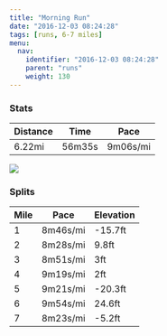 ```yaml
---
title: "Morning Run"
date: "2016-12-03 08:24:28"
tags: [runs, 6-7 miles]
menu:
  nav:
    identifier: "2016-12-03 08:24:28"
    parent: "runs"
    weight: 130
---
```


### Stats

| Distance | Time | Pace |
|----------|------|------|
|6.22mi|56m35s|9m06s/mi|

<img src='https://maps.googleapis.com/maps/api/staticmap?maptype=roadmap&path=enc:syjeIbgvLeJeBeCnp@zBfAeA`D|EtWhJrPbAzMnFvK~GlC`IpNxI~X~E|`@iKkn@kC{IeKuP|Pj]nJ`o@o@{@r@dl@oB`f@|Buk@{@sf@h@vB{Ee`@}Is\sJ_PyDa@wEkGeEmYsHyHeGk[hAiDkB}@|@gC`@cl@jIU&key=AIzaSyAfqMeaZ1CCJFGP5cWud__oZnT_Pybg-1M&size=800x800&markers=color:yellow|label:S|53.47242,-2.24898&markers=color:green|label:F|53.472750000000005,-2.2484400000000013'>

### Splits

| Mile | Pace | Elevation |
|------|------|-----------|
|1|8m46s/mi|-15.7ft|
|2|8m28s/mi|9.8ft|
|3|8m51s/mi|3ft|
|4|9m19s/mi|2ft|
|5|9m21s/mi|-20.3ft|
|6|9m54s/mi|24.6ft|
|7|8m23s/mi|-5.2ft|
